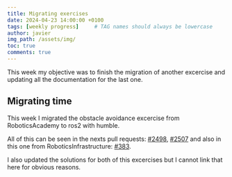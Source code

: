 ```yaml
---
title: Migrating exercises
date: 2024-04-23 14:00:00 +0100
tags: [weekly progress]     # TAG names should always be lowercase
author: javier
img_path: /assets/img/
toc: true
comments: true
---
```


This week my objective was to finish the migration of another excercise and updating all the documentation for the last one.

## Migrating time

This week I migrated the obstacle avoidance excercise from RoboticsAcademy to ros2 with humble.

All of this can be seen in the nexts pull requests: [#2498](https://github.com/JdeRobot/RoboticsAcademy/pull/2498), [#2507](https://github.com/JdeRobot/RoboticsAcademy/pull/2507) and also in this one from RoboticsInfrastructure: [#383](https://github.com/JdeRobot/RoboticsInfrastructure/pull/383).

I also updated the solutions for both of this excercises but I cannot link that here for obvious reasons.
